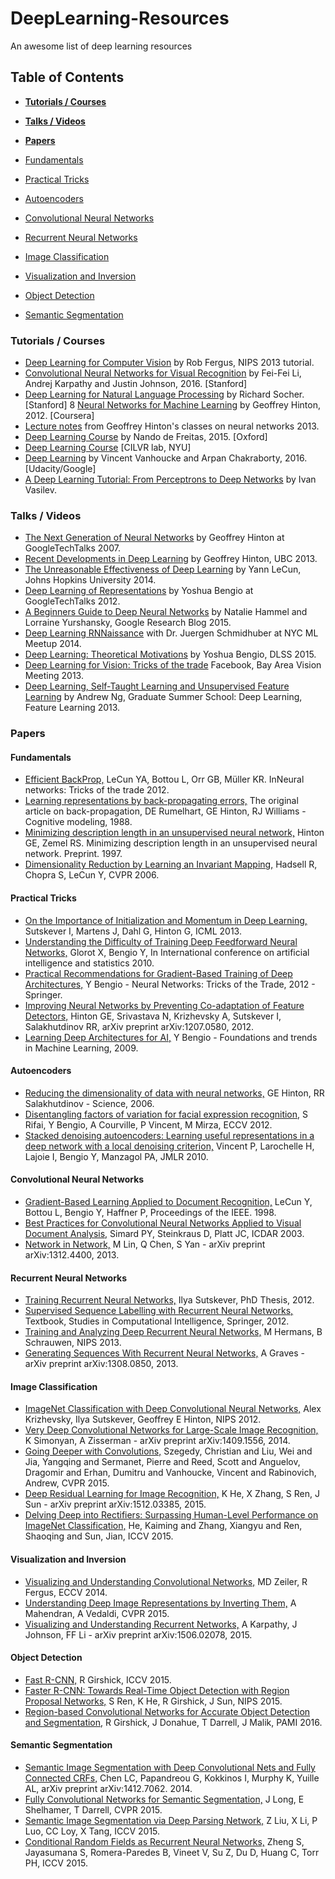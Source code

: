# DeepLearning-Resources
An awesome list of deep learning resources

## Table of Contents
* **[Tutorials / Courses](#tutorials-courses)** 

* **[Talks / Videos](#talks-videos)** 

* **[Papers](#papers)**

 * [Fundamentals](#fundamentals)
 * [Practical Tricks](#practical-tricks)
 * [Autoencoders](#autoencoders)
 * [Convolutional Neural Networks](#convolutional-neural-networks)
 * [Recurrent Neural Networks](#recurrent-neural-networks)
 * [Image Classification](#image-classification)
 * [Visualization and Inversion](#visualization-and-inversion)
 * [Object Detection](#object-detection)
 * [Semantic Segmentation](#semantic-segmentation)

### Tutorials / Courses

* [Deep Learning for Computer Vision](https://www.youtube.com/watch?v=qgx57X0fBdA)  by Rob Fergus, NIPS 2013 tutorial.
* [Convolutional Neural Networks for Visual Recognition](http://vision.stanford.edu/teaching/cs231n/syllabus.html) by Fei-Fei Li, Andrej Karpathy and Justin Johnson, 2016. [Stanford]
* [Deep Learning for Natural Language Processing](http://cs224d.stanford.edu/) by Richard Socher. [Stanford]
8 [Neural Networks for Machine Learning](https://www.coursera.org/course/neuralnets) by Geoffrey Hinton, 2012. [Coursera]
* [Lecture notes](http://www.cs.toronto.edu/~hinton/csc2535/lectures.html) from Geoffrey Hinton's classes on neural networks 2013.
* [Deep Learning Course](http://www.computervisiontalks.com/tag/deep-learning-course/) by Nando de Freitas, 2015. [Oxford]
* [Deep Learning Course](http://cilvr.cs.nyu.edu/doku.php?id=deeplearning:slides:start) [CILVR lab, NYU]
* [Deep Learning](https://www.udacity.com/course/deep-learning--ud730) by Vincent Vanhoucke and Arpan Chakraborty, 2016. [Udacity/Google]
* [A Deep Learning Tutorial: From Perceptrons to Deep Networks](http://www.toptal.com/machine-learning/an-introduction-to-deep-learning-from-perceptrons-to-deep-networks) by Ivan Vasilev.


###  Talks / Videos

* [The Next Generation of Neural Networks](https://www.youtube.com/watch?v=AyzOUbkUf3M) by Geoffrey Hinton at GoogleTechTalks 2007.
* [Recent Developments in Deep Learning](https://www.youtube.com/watch?v=vShMxxqtDDs) by Geoffrey Hinton, UBC 2013.
* [The Unreasonable Effectiveness of Deep Learning](https://www.youtube.com/watch?v=sc-KbuZqGkI) by Yann LeCun, Johns Hopkins University 2014.
* [Deep Learning of Representations](https://www.youtube.com/watch?v=4xsVFLnHC_0) by Yoshua Bengio at GoogleTechTalks 2012.
* [A Beginners Guide to Deep Neural Networks](http://googleresearch.blogspot.com/2015/09/a-beginners-guide-to-deep-neural.html) by Natalie Hammel and Lorraine Yurshansky, Google Research Blog 2015.
* [Deep Learning RNNaissance](https://www.youtube.com/watch?v=6bOMf9zr7N8) with Dr. Juergen Schmidhuber at NYC ML Meetup 2014.
* [Deep Learning: Theoretical Motivations](http://videolectures.net/deeplearning2015_bengio_theoretical_motivations/) by Yoshua Bengio, DLSS 2015.
* [Deep Learning for Vision: Tricks of the trade](https://www.youtube.com/watch?v=clgMTk5V2Sk) Facebook, Bay Area Vision Meeting 2013.
* [Deep Learning, Self-Taught Learning and Unsupervised Feature Learning](https://www.youtube.com/watch?v=n1ViNeWhC24) by Andrew Ng, Graduate Summer School: Deep Learning, Feature Learning 2013.


###  Papers

####  Fundamentals

* [Efficient BackProp,](http://yann.lecun.com/exdb/publis/pdf/lecun-98b.pdf) LeCun YA, Bottou L, Orr GB, Müller KR. InNeural networks: Tricks of the trade 2012.
* [Learning representations by back-propagating errors,](http://www.iro.umontreal.ca/~pift6266/A06/refs/backprop_old.pdf) The original article on back-propagation, DE Rumelhart, GE Hinton, RJ Williams - Cognitive modeling, 1988.
* [Minimizing description length in an unsupervised neural network,](http://www.cs.toronto.edu/~hinton/absps/mdlnn.pdf) Hinton GE, Zemel RS. Minimizing description length in an unsupervised neural network. Preprint. 1997.
* [Dimensionality Reduction by Learning an Invariant Mapping,](http://yann.lecun.com/exdb/publis/pdf/hadsell-chopra-lecun-06.pdf) Hadsell R, Chopra S, LeCun Y, CVPR 2006.


####  Practical Tricks

* [On the Importance of Initialization and Momentum in Deep Learning,](http://www.cs.utoronto.ca/~ilya/pubs/2013/1051_2.pdf) Sutskever I, Martens J, Dahl G, Hinton G, ICML 2013.
* [Understanding the Difficulty of Training Deep Feedforward Neural Networks,](http://jmlr.org/proceedings/papers/v9/glorot10a/glorot10a.pdf) Glorot X, Bengio Y, In International conference on artificial intelligence and statistics 2010.
* [Practical Recommendations for Gradient-Based Training of Deep Architectures,](http://arxiv.org/abs/1206.5533) Y Bengio - Neural Networks: Tricks of the Trade, 2012 - Springer.
* [Improving Neural Networks by Preventing Co-adaptation of Feature Detectors,](http://arxiv.org/pdf/1207.0580v1) Hinton GE, Srivastava N, Krizhevsky A, Sutskever I, Salakhutdinov RR, arXiv preprint arXiv:1207.0580, 2012.
* [Learning Deep Architectures for AI,](https://www.iro.umontreal.ca/~lisa/pointeurs/TR1312.pdf) Y Bengio - Foundations and trends in Machine Learning, 2009.


####  Autoencoders

* [Reducing the dimensionality of data with neural networks,](https://www.cs.toronto.edu/~hinton/science.pdf) GE Hinton, RR Salakhutdinov - Science, 2006.
* [Disentangling factors of variation for facial expression recognition,](http://www-etud.iro.umontreal.ca/%7Erifaisal/material/rifai_eccv_2012.pdf) S Rifai, Y Bengio, A Courville, P Vincent, M Mirza, ECCV 2012.
* [Stacked denoising autoencoders: Learning useful representations in a deep network with a local denoising criterion,](http://jmlr.csail.mit.edu/papers/volume11/vincent10a/vincent10a.pdf) Vincent P, Larochelle H, Lajoie I, Bengio Y, Manzagol PA, JMLR 2010.

####  Convolutional Neural Networks

* [Gradient-Based Learning Applied to Document Recognition,](http://yann.lecun.com/exdb/publis/pdf/lecun-01a.pdf) LeCun Y, Bottou L, Bengio Y, Haffner P, Proceedings of the IEEE. 1998.
* [Best Practices for Convolutional Neural Networks Applied to Visual Document Analysis,](http://131.107.65.14/pubs/68920/icdar03.pdf) Simard PY, Steinkraus D, Platt JC, ICDAR 2003.
* [Network in Network,](http://arxiv.org/abs/1312.4400) M Lin, Q Chen, S Yan - arXiv preprint arXiv:1312.4400, 2013.

<h4>Recurrent Neural Networks</h4>

* [Training Recurrent Neural Networks,](http://www.cs.utoronto.ca/%7Eilya/pubs/ilya_sutskever_phd_thesis.pdf) Ilya Sutskever, PhD Thesis, 2012.
* [Supervised Sequence Labelling with Recurrent Neural Networks,](https://www.cs.toronto.edu/%7Egraves/preprint.pdf) Textbook, Studies in Computational Intelligence, Springer, 2012.
* [Training and Analyzing Deep Recurrent Neural Networks,](http://papers.nips.cc/paper/5166-training-and-analysing-deep-recurrent-neural-networks.pdf) M Hermans, B Schrauwen, NIPS 2013.
* [Generating Sequences With Recurrent Neural Networks,](http://arxiv.org/abs/1308.0850) A Graves - arXiv preprint arXiv:1308.0850, 2013.

<h4>Image Classification</h4>

* [ImageNet Classification with Deep Convolutional Neural Networks,](http://papers.nips.cc/paper/4824-imagenet-classification-with-deep-convolutional-neural-networks.pdf) Alex Krizhevsky, Ilya Sutskever, Geoffrey E Hinton, NIPS 2012.
* [Very Deep Convolutional Networks for Large-Scale Image Recognition,](http://arxiv.org/abs/1409.1556) K Simonyan, A Zisserman - arXiv preprint arXiv:1409.1556, 2014.
* [Going Deeper with Convolutions,](http://static.googleusercontent.com/media/research.google.com/en//pubs/archive/43022.pdf) Szegedy, Christian and Liu, Wei and Jia, Yangqing and Sermanet, Pierre and Reed, Scott and Anguelov, Dragomir and Erhan, Dumitru and Vanhoucke, Vincent and Rabinovich, Andrew, CVPR 2015. 
* [Deep Residual Learning for Image Recognition,](https://arxiv.org/abs/1512.03385) K He, X Zhang, S Ren, J Sun - arXiv preprint arXiv:1512.03385, 2015.
* [Delving Deep into Rectifiers: Surpassing Human-Level Performance on ImageNet Classification,](https://arxiv.org/abs/1502.01852) He, Kaiming and Zhang, Xiangyu and Ren, Shaoqing and Sun, Jian, ICCV 2015.


<h4>Visualization and Inversion</h4>

* [Visualizing and Understanding Convolutional Networks,](https://www.google.co.in/url?sa=t&rct=j&q=&esrc=s&source=web&cd=2&cad=rja&uact=8&ved=0ahUKEwiRnoiSy-_MAhVML48KHWKSAd0QFggpMAE&url=https%3A%2F%2Farxiv.org%2Fabs%2F1311.2901&usg=AFQjCNE3Q7HlhHswHMe0Wq3zim3sFpj0Yg&sig2=6cRr9PeP74CnLX7N_EEtjw&bvm=bv.122448493,d.c2I) MD Zeiler, R Fergus, ECCV 2014.
* [Understanding Deep Image Representations by Inverting Them,](http://arxiv.org/abs/1412.0035) A Mahendran, A Vedaldi, CVPR 2015.
* [Visualizing and Understanding Recurrent Networks,](https://arxiv.org/abs/1506.02078) A Karpathy, J Johnson, FF Li - arXiv preprint arXiv:1506.02078, 2015.

<h4>Object Detection</h4>

* [Fast R-CNN,](https://www.google.co.in/url?sa=t&rct=j&q=&esrc=s&source=web&cd=3&cad=rja&uact=8&ved=0ahUKEwi1jd-nyu_MAhXFqI8KHZiABRkQFggxMAI&url=http%3A%2F%2Farxiv.org%2Fabs%2F1504.08083&usg=AFQjCNHAzLwa0vABnH_RuO7yizN40ijrHA&sig2=7_wKcrrvb3B3yNlnfM-u5A) R Girshick, ICCV 2015.
* [Faster R-CNN: Towards Real-Time Object Detection with Region Proposal Networks,](http://arxiv.org/abs/1506.01497) S Ren, K He, R Girshick, J Sun, NIPS 2015.
* [Region-based Convolutional Networks for Accurate Object Detection and Segmentation,](https://www.cs.berkeley.edu/%7Erbg/papers/pami/rcnn_pami.pdf) R Girshick, J Donahue, T Darrell, J Malik, PAMI 2016.

<h4>Semantic Segmentation</h4>

* [Semantic Image Segmentation with Deep Convolutional Nets and Fully Connected CRFs,](https://arxiv.org/pdf/1412.7062v3.pdf) Chen LC, Papandreou G, Kokkinos I, Murphy K, Yuille AL, arXiv preprint arXiv:1412.7062. 2014.
* [Fully Convolutional Networks for Semantic Segmentation,](http://www.cv-foundation.org/openaccess/content_cvpr_2015/papers/Long_Fully_Convolutional_Networks_2015_CVPR_paper.pdf) J Long, E Shelhamer, T Darrell, CVPR 2015.
* [Semantic Image Segmentation via Deep Parsing Network,](http://arxiv.org/pdf/1509.02634.pdf) Z Liu, X Li, P Luo, CC Loy, X Tang, ICCV 2015.
* [Conditional Random Fields as Recurrent Neural Networks,](http://www.robots.ox.ac.uk/~szheng/CRFasRNN.html) Zheng S, Jayasumana S, Romera-Paredes B, Vineet V, Su Z, Du D, Huang C, Torr PH, ICCV 2015. 
